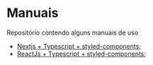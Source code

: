 # Manuais
Repositório contendo alguns manuais de uso
<ul>
 <li><a href="https://github.com/jorgelgf/Manuais/tree/main/Create-NextJS">Nextjs + Typescript + styled-components</a>;</li>
 <li><a href="https://github.com/jorgelgf/Manuais/tree/main/ReactJs-TS-SC">ReactJs + Typescript + styled-components</a>;</li>
</ul>

